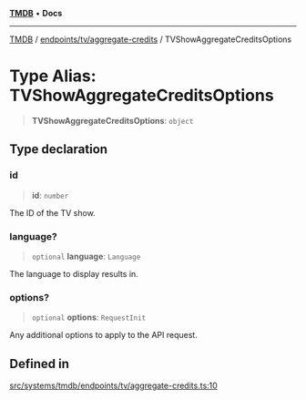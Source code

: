 [**TMDB**](../../../../README.md) • **Docs**

***

[TMDB](../../../../README.md) / [endpoints/tv/aggregate-credits](../README.md) / TVShowAggregateCreditsOptions

# Type Alias: TVShowAggregateCreditsOptions

> **TVShowAggregateCreditsOptions**: `object`

## Type declaration

### id

> **id**: `number`

The ID of the TV show.

### language?

> `optional` **language**: `Language`

The language to display results in.

### options?

> `optional` **options**: `RequestInit`

Any additional options to apply to the API request.

## Defined in

[src/systems/tmdb/endpoints/tv/aggregate-credits.ts:10](https://github.com/Norviah/media-hub/blob/b0accce5c447ccf1a18696f3cb0baef1f5bd16be/src/systems/tmdb/endpoints/tv/aggregate-credits.ts#L10)
